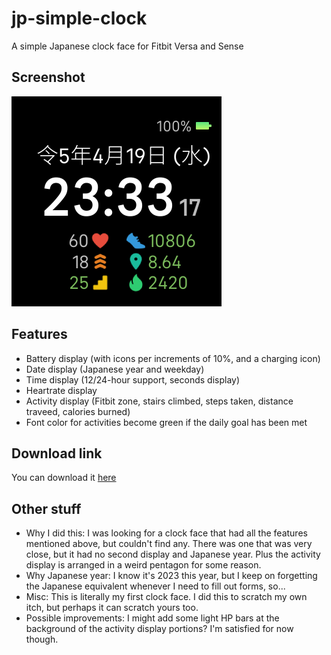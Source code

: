 # jp-simple-clock
A simple Japanese clock face for Fitbit Versa and Sense

## Screenshot
![A screenshot of the clock face](https://raw.githubusercontent.com/kieferyap/jp-simple-clock/master/screenshot.png)

## Features
- Battery display (with icons per increments of 10%, and a charging icon)
- Date display (Japanese year and weekday)
- Time display (12/24-hour support, seconds display)
- Heartrate display
- Activity display (Fitbit zone, stairs climbed, steps taken, distance traveed, calories burned)
- Font color for activities become green if the daily goal has been met

## Download link
You can download it [here](https://gallery.fitbit.com/ja-jp/details/421deffc-8d63-47a6-9ceb-54af6881b8de)

## Other stuff
- Why I did this: I was looking for a clock face that had all the features mentioned above, but couldn't find any. There was one that was very close, but it had no second display and Japanese year. Plus the activity display is arranged in a weird pentagon for some reason.
- Why Japanese year: I know it's 2023 this year, but I keep on forgetting the Japanese equivalent whenever I need to fill out forms, so...
- Misc: This is literally my first clock face. I did this to scratch my own itch, but perhaps it can scratch yours too.
- Possible improvements: I might add some light HP bars at the background of the activity display portions? I'm satisfied for now though.